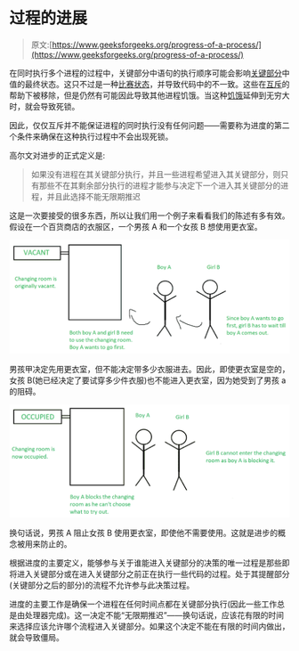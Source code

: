 # 过程的进展

> 原文:[https://www.geeksforgeeks.org/progress-of-a-process/](https://www.geeksforgeeks.org/progress-of-a-process/)

在同时执行多个进程的过程中，关键部分中语句的执行顺序可能会影响[关键部分](https://www.geeksforgeeks.org/g-fact-70/)中值的最终状态。这只不过是一种[比赛状态](https://practice.geeksforgeeks.org/problems/race-condition)，并导致代码中的不一致。这些在[互斥](https://www.geeksforgeeks.org/mutual-exclusion-in-synchronization/)的帮助下被移除，但是仍然有可能因此导致其他进程饥饿。当这种[饥饿](https://www.geeksforgeeks.org/difference-between-deadlock-and-starvation-in-os/)延伸到无穷大时，就会导致死锁。

因此，仅仅互斥并不能保证进程的同时执行没有任何问题——需要称为进度的第二个条件来确保在这种执行过程中不会出现死锁。

高尔文对进步的正式定义是:

> 如果没有进程在其关键部分执行，并且一些进程希望进入其关键部分，则只有那些不在其剩余部分执行的进程才能参与决定下一个进入其关键部分的进程，并且此选择不能无限期推迟

这是一次要接受的很多东西，所以让我们用一个例子来看看我们的陈述有多有效。假设在一个百货商店的衣服区，一个男孩 A 和一个女孩 B 想使用更衣室。

![](img/c6831abea13003443934a3ba0f2028e3.png)

男孩甲决定先用更衣室，但不能决定带多少衣服进去。因此，即使更衣室是空的，女孩 B(她已经决定了要试穿多少件衣服)也不能进入更衣室，因为她受到了男孩 a 的阻碍。

![](img/705c9374d8a1ec56848e9313ee0f0573.png)

换句话说，男孩 A 阻止女孩 B 使用更衣室，即使他不需要使用。这就是进步的概念被用来防止的。

根据进度的主要定义，能够参与关于谁能进入关键部分的决策的唯一过程是那些即将进入关键部分或在进入关键部分之前正在执行一些代码的过程。处于其提醒部分(关键部分之后的部分)的流程不允许参与此决策过程。

进度的主要工作是确保一个进程在任何时间点都在关键部分执行(因此一些工作总是由处理器完成)。这一决定不能“无限期推迟”——换句话说，应该花有限的时间来选择应该允许哪个流程进入关键部分。如果这个决定不能在有限的时间内做出，就会导致僵局。